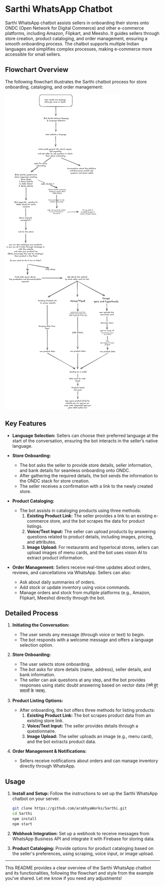 # Sarthi WhatsApp Chatbot

Sarthi WhatsApp chatbot assists sellers in onboarding their stores onto ONDC (Open Network for Digital Commerce) and other e-commerce platforms, including Amazon, Flipkart, and Meesho. It guides sellers through store creation, product cataloging, and order management, ensuring a smooth onboarding process. The chatbot supports multiple Indian languages and simplifies complex processes, making e-commerce more accessible for small sellers.

## Flowchart Overview

The following flowchart illustrates the Sarthi chatbot process for store onboarding, cataloging, and order management:

![Sarthi WhatsApp Chatbot Flowchart](./flowChart.png)

## Key Features

- **Language Selection:** Sellers can choose their preferred language at the start of the conversation, ensuring the bot interacts in the seller’s native language.
  
- **Store Onboarding:** 
  - The bot asks the seller to provide store details, seller information, and bank details for seamless onboarding onto ONDC.
  - After gathering the required details, the bot sends the information to the ONDC stack for store creation.
  - The seller receives a confirmation with a link to the newly created store.

- **Product Cataloging:**
  - The bot assists in cataloging products using three methods:
    1. **Existing Product Link:** The seller provides a link to an existing e-commerce store, and the bot scrapes the data for product listings.
    2. **Voice/Text Input:** The seller can upload products by answering questions related to product details, including images, pricing, and attributes.
    3. **Image Upload:** For restaurants and hyperlocal stores, sellers can upload images of menu cards, and the bot uses vision AI to extract product information.

- **Order Management:** Sellers receive real-time updates about orders, reviews, and cancellations via WhatsApp. Sellers can also:
  - Ask about daily summaries of orders.
  - Add stock or update inventory using voice commands.
  - Manage orders and stock from multiple platforms (e.g., Amazon, Flipkart, Meesho) directly through the bot.

## Detailed Process

1. **Initiating the Conversation:**
   - The user sends any message (through voice or text) to begin.
   - The bot responds with a welcome message and offers a language selection option.

2. **Store Onboarding:**
   - The user selects store onboarding.
   - The bot asks for store details (name, address), seller details, and bank information.
   - The seller can ask questions at any step, and the bot provides responses using static doubt answering based on vector data (जमे हुए सवालों के जवाब).

3. **Product Listing Options:**
   - After onboarding, the bot offers three methods for listing products:
     1. **Existing Product Link:** The bot scrapes product data from an existing store link.
     2. **Voice/Text Input:** The seller provides details through a questionnaire.
     3. **Image Upload:** The seller uploads an image (e.g., menu card), and the bot extracts product data.

4. **Order Management & Notifications:**
   - Sellers receive notifications about orders and can manage inventory directly through WhatsApp.

## Usage

1. **Install and Setup:**
   Follow the instructions to set up the Sarthi WhatsApp chatbot on your server.

   ```bash
   git clone https://github.com/arabhyaWorks/Sarthi.git
   cd Sarthi
   npm install
   npm start
   ```

2. **Webhook Integration:**
   Set up a webhook to receive messages from WhatsApp Business API and integrate it with Firebase for storing data.

3. **Product Cataloging:**
   Provide options for product cataloging based on the seller's preferences, using scraping, voice input, or image upload.

---

This README provides a clear overview of the Sarthi WhatsApp chatbot and its functionalities, following the flowchart and style from the example you've shared. Let me know if you need any adjustments!